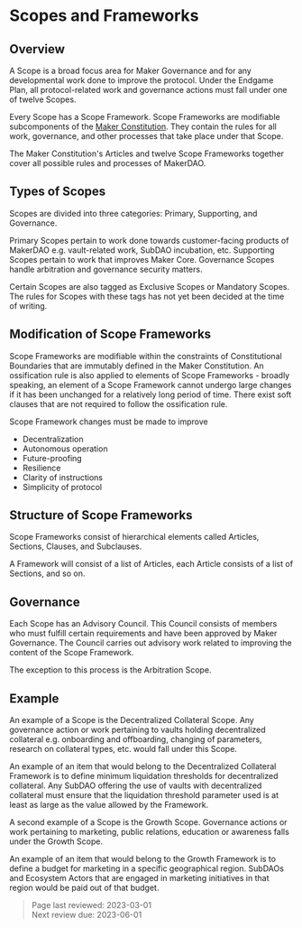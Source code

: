 # Scopes and Frameworks

## Overview
A Scope is a broad focus area for Maker Governance and for any developmental work done to improve the protocol. Under the Endgame Plan, all protocol-related work and governance actions must fall under one of twelve Scopes.

Every Scope has a Scope Framework. Scope Frameworks are modifiable subcomponents of the [Maker Constitution](constitution.md). They contain the rules for all work, governance, and other processes that take place under that Scope. 

The Maker Constitution's Articles and twelve Scope Frameworks together cover all possible rules and processes of MakerDAO.

## Types of Scopes
Scopes are divided into three categories: Primary, Supporting, and Governance. 

Primary Scopes pertain to work done towards customer-facing products of MakerDAO e.g. vault-related work, SubDAO incubation, etc. Supporting Scopes pertain to work that improves Maker Core. Governance Scopes handle arbitration and governance security matters.

Certain Scopes are also tagged as Exclusive Scopes or Mandatory Scopes. The rules for Scopes with these tags has not yet been decided at the time of writing.

## Modification of Scope Frameworks
Scope Frameworks are modifiable within the constraints of Constitutional Boundaries that are immutably defined in the Maker Constitution. An ossification rule is also applied to elements of Scope Frameworks - broadly speaking, an element of a Scope Framework cannot undergo large changes if it has been unchanged for a relatively long period of time. There exist soft clauses that are not required to follow the ossification rule. 

Scope Framework changes must be made to improve
- Decentralization
- Autonomous operation
- Future-proofing
- Resilience
- Clarity of instructions
- Simplicity of protocol

## Structure of Scope Frameworks
Scope Frameworks consist of hierarchical elements called Articles, Sections, Clauses, and Subclauses. 

A Framework will consist of a list of Articles, each Article consists of a list of Sections, and so on.

## Governance
Each Scope has an Advisory Council. This Council consists of members who must fulfill certain requirements and have been approved by Maker Governance. The Council carries out advisory work related to improving the content of the Scope Framework.

The exception to this process is the Arbitration Scope.

## Example
An example of a Scope is the Decentralized Collateral Scope. Any governance action or work pertaining to vaults holding decentralized collateral e.g. onboarding and offboarding, changing of parameters, research on collateral types, etc. would fall under this Scope.

An example of an item that would belong to the Decentralized Collateral Framework is to define minimum liquidation thresholds for decentralized collateral. Any SubDAO offering the use of vaults with decentralized collateral must ensure that the liquidation threshold parameter used is at least as large as the value allowed by the Framework.

A second example of a Scope is the Growth Scope. Governance actions or work pertaining to marketing, public relations, education or awareness falls under the Growth Scope.

An example of an item that would belong to the Growth Framework is to define a budget for marketing in a specific geographical region. SubDAOs and Ecosystem Actors that are engaged in marketing initiatives in that region would be paid out of that budget.

>Page last reviewed: 2023-03-01  
>Next review due: 2023-06-01  